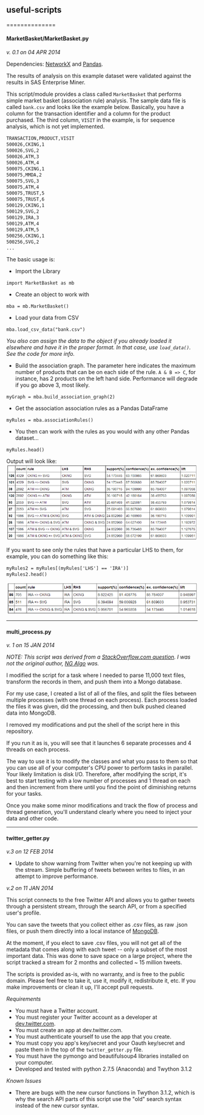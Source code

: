 ## useful-scripts
==============

#### MarketBasket/MarketBasket.py

*v. 0.1 on 04 APR 2014*

Dependencies: [NetworkX](http://networkx.github.io/) and [Pandas](http://pandas.pydata.org/).

The results of analysis on this example dataset were validated against the results in SAS Enterprise Miner.

This script/module provides a class called `MarketBasket` that performs simple market basket (association rule) analysis. The sample data file is called `bank.csv` and looks like the example below. Basically, you have a column for the transaction identifier and a column for the product purchased. The third column, `VISIT` in the example, is for sequence analysis, which is not yet implemented.

```
TRANSACTION,PRODUCT,VISIT
500026,CKING,1
500026,SVG,2
500026,ATM,3
500026,ATM,4
500075,CKING,1
500075,MMDA,2
500075,SVG,3
500075,ATM,4
500075,TRUST,5
500075,TRUST,6
500129,CKING,1
500129,SVG,2
500129,IRA,3
500129,ATM,4
500129,ATM,5
500256,CKING,1
500256,SVG,2
...
```

The basic usage is:

* Import the Library
```
import MarketBasket as mb
```
* Create an object to work with
```
mba = mb.MarketBasket()
```
* Load your data from CSV
```
mba.load_csv_data("bank.csv")
```
*You also can assign the data to the object if you already loaded it elsewhere and have it in the proper format. In that case, use `load_data()`. See the code for more info.*

* Build the association graph. The parameter here indicates the maximum number of products that can be on each side of the rule. `A & B => C`, for instance, has 2 products on the left hand side. Performance will degrade if you go above 3, most likely.
```
myGraph = mba.build_association_graph(2)
```

* Get the association association rules as a Pandas DataFrame
```
myRules = mba.associationRules()
```

* You then can work with the rules as you would with any other Pandas dataset...
```
myRules.head()
```

Output will look like:
![mba](/pics/mba.png)

If you want to see only the rules that have a particular LHS to them, for example, you can do something like this:
```
myRules2 = myRules[(myRules['LHS'] == 'IRA')]
myRules2.head()
```
![mba](/pics/mba2.png)

----

#### multi_process.py

*v. 1 on 15 JAN 2014*

*NOTE: This script was derived from a [StackOverflow.com question](http://stackoverflow.com/questions/18204782/runtimeerror-on-windows-trying-python-multiprocessing). I was not the original author, [NG Algo](http://stackoverflow.com/users/1293955/ng-algo) was.*

I modified the script for a task where I needed to parse 11,000 text files, transform the records in them, and push them into a Mongo database.

For my use case, I created a list of all of the files, and split the files between multiple processes (with one thread on each process). Each process loaded the files it was given, did the processing, and then bulk pushed cleaned data into MongoDB. 

I removed my modifications and put the shell of the script here in this repository.

If you run it as is, you will see that it launches 6 separate processes and 4 threads on each process. 

The way to use it is to modify the classes and what you pass to them so that you can use all of your computer's CPU power to perform tasks in parallel. Your likely limitation is disk I/O. Therefore, after modifying the script, it's best to start testing with a low number of processes and 1 thread on each and then increment from there until you find the point of diminishing returns for your tasks.

Once you make some minor modifications and track the flow of process and thread generation, you'll understand clearly where you need to inject your data and other code.

----

#### twitter_getter.py

*v.3 on 12 FEB 2014*

- Update to show warning from Twitter when you're not keeping up with the stream. Simple buffering of tweets between writes to files, in an attempt to improve performance.

*v.2 on 11 JAN 2014*

This script connects to the free Twitter API and allows you to gather tweets through a persistent stream, through the search API, or from a specified user's profile.

You can save the tweets that you collect either as .csv files, as raw .json files, or push them directly into a local instance of [MongoDB](http://www.mongodb.com/). 

At the moment, if you elect to save .csv files, you will not get all of the metadata that comes along with each tweet -- only a subset of the most important data. This was done to save space on a large project, where the script tracked a stream for 2 months and collected ~ 15 million tweets.

The scripts is provided as-is, with no warranty, and is free to the public domain. Please feel free to take it, use it, modify it, redistribute it, etc. If you make improvements or clean it up, I'll accept pull requests.

*Requirements*

- You must have a Twitter account.
- You must register your Twitter account as a developer at [dev.twitter.com](http://dev.twitter.com).
- You must create an app at dev.twitter.com.
- You must authenticate yourself to use the app that you create.
- You must copy you app's key/secret and your Oauth key/secret and paste them in the top of the `twitter_getter.py` file.
- You must have the pymongo and beautifulsoup4 libraries installed on your computer.
- Developed and tested with python 2.7.5 (Anaconda) and Twython 3.1.2

*Known Issues*

- There are bugs with the new cursor functions in Twython 3.1.2, which is why the search API parts of this script use the "old" search syntax instead of the new cursor syntax.


